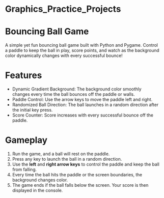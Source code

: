 # Graphics_Practice_Projects

# Bouncing Ball Game

A simple yet fun bouncing ball game built with Python and Pygame. Control a paddle to keep the ball in play, score points, and watch as the background color dynamically changes with every successful bounce!

# Features
- Dynamic Gradient Background: The background color smoothly changes every time the ball bounces off the paddle or walls.
- Paddle Control: Use the arrow keys to move the paddle left and right.
- Randomized Ball Direction: The ball launches in a random direction after the initial key press.
- Score Counter: Score increases with every successful bounce off the paddle.

# Gameplay
1. Run the game, and a ball will rest on the paddle.
2. Press any key to launch the ball in a random direction.
3. Use the **left** and **right arrow keys** to control the paddle and keep the ball from falling.
4. Every time the ball hits the paddle or the screen boundaries, the background changes color.
5. The game ends if the ball falls below the screen. Your score is then displayed in the console.
